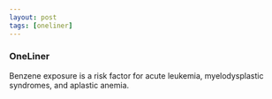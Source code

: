 ```yaml
---
layout: post
tags: [oneliner]
---
```



### OneLiner

Benzene exposure is a risk factor for acute leukemia, myelodysplastic syndromes, and aplastic anemia.
